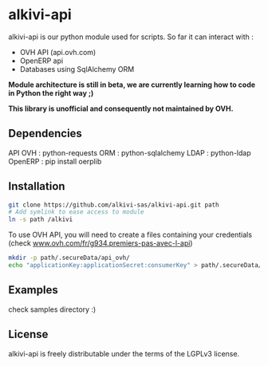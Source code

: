 alkivi-api
========

alkivi-api is our python module used for scripts.
So far it can interact with :
- OVH API (api.ovh.com)
- OpenERP api
- Databases using SqlAlchemy ORM

**Module architecture is still in beta, we are currently learning how to code in Python the right way ;)**

**This library is unofficial and consequently not maintained by OVH.**

Dependencies
-------
API OVH : python-requests
ORM     : python-sqlalchemy
LDAP    : python-ldap
OpenERP : pip install oerplib


Installation
-------

```bash
git clone https://github.com/alkivi-sas/alkivi-api.git path
# Add symlink to ease access to module
ln -s path /alkivi
```

To use OVH API, you will need to create a files containing your credentials (check www.ovh.com/fr/g934.premiers-pas-avec-l-api)
```bash
mkdir -p path/.secureData/api_ovh/
echo "applicationKey:applicationSecret:consumerKey" > path/.secureData/api_ovh/profileName
```

Examples
-------

check samples directory :)


License
-------

alkivi-api is freely distributable under the terms of the LGPLv3 license.
